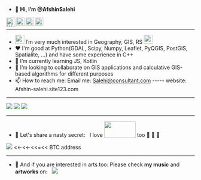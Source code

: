 - 👋 **Hi, I’m @AfshinSalehi**  
<a target="_blank" href="https://api.whatsapp.com/send?phone=989132118305">
  <img align="left" alt="Whatsapp" width="24px" src="https://cdn-icons-png.flaticon.com/512/1384/1384055.png" />
</a> 
<a target="_blank" href="mailto:salehi@consultant.com">
  <img align="left" alt="Gmail" width="22px" src="https://cdn-icons-png.flaticon.com/512/624/624961.png" />
</a>
<a target="_blank" href="afshin-salehi.site123.com">
  <img align="left" alt="Gmail" width="22px" src="https://cdn-icons-png.flaticon.com/512/1150/1150626.png" />
</a>

<a target="_blank" href="https://www.instagram.com/afshinsalehi.1/">
  <img align="left" alt="Instagram" width="22px" src="https://cdn-icons-png.flaticon.com/512/174/174855.png" />
</a> 

</br>


----
  
- <img src="https://github.com/TheDudeThatCode/TheDudeThatCode/blob/master/Assets/Earth.gif" width="24px"> I’m very much interested in Geography, GIS, RS <img src="https://github.com/TheDudeThatCode/TheDudeThatCode/blob/master/Assets/Earth.gif" width="24px">
- ♥ I'm good at Python(GDAL, Scipy, Numpy, Leaflet, PyQGIS, PostGIS, Spatialite, ...) and have some experience in C++
- 🌱 I’m currently learning JS, Kotlin
- 💞️ I’m looking to collaborate on GIS applications and calculative GIS-based algorithms for different purposes
- 📫 How to reach me: Email me: Salehi@consultant.com ----- website: Afshin-salehi.site123.com
- ---
![](https://img.shields.io/badge/python%20-%2314354C.svg?&style=for-the-badge&logo=python&logoColor=white) ![](https://img.shields.io/badge/shell_script%20-%23121011.svg?&style=for-the-badge&logo=gnu-bash&logoColor=white) ![](https://img.shields.io/badge/javascript%20-%23323330.svg?&style=for-the-badge&logo=javascript&logoColor=%23F7DF1E)


- ---
- 🤫 Let's share a nasty secret:  &nbsp; I love    <img src="https://www.svgrepo.com/show/210233/money-cash.svg" height ="45px" width="84px" style="vertical-align:bottom">  too    🤑 🤑 🤑

[![](https://img.shields.io/badge/bitcoin-%23000000.svg?&style=for-the-badge&logo=bitcoin&logoColor=white)](https://www.blockchain.com/btc/address/18JjzQTDZayfrsnLhoKvQwRYCXiDbK8QW4)  <<-<<-<<=<<  BTC address

----
- 🎸 And if you are interested in arts too: Please check **my music** and **artworks** on: &nbsp; [![](https://img.shields.io/badge/instagram-%23E4405F.svg?&style=for-the-badge&logo=instagram&logoColor=white)](https://instagram.com/afshinsalehi.1)

<!---
AfshinSalehi/AfshinSalehi is a ✨ special ✨ repository because its `README.md` (this file) appears on your GitHub profile.
You can click the Preview link to take a look at your changes.
--->
